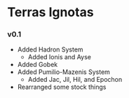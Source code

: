 # Terras Ignotas

### v0.1
* Added Hadron System
  * Added Ionis and Ayse
* Added Gobek
* Added Pumilio-Mazenis System
  * Added Jac, Jil, Hil, and Epochon
* Rearranged some stock things
